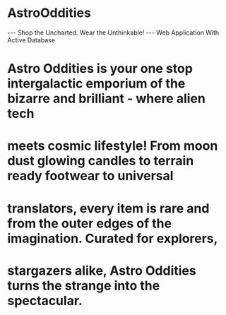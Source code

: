 # AstroOddities
  --- Shop the Uncharted. Wear the Unthinkable! ---
Web Application With Active Database

# Astro Oddities is your one stop intergalactic emporium of the bizarre and brilliant - where alien tech
# meets cosmic lifestyle! From moon dust glowing candles to terrain ready footwear to universal 
# translators, every item is rare and from the outer edges of the imagination. Curated for explorers, 
# stargazers alike, Astro Oddities turns the strange into the spectacular.
